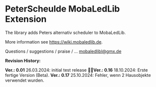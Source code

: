 # PeterScheulde MobaLedLib Extension 

The library adds Peters alternativ scheduler to MobaLedLib.

More information see https://wiki.mobaledlib.de.

Questions / suggestions / praise / ...
  mobaledlibl@gmx.de

**Revision History:**

**Ver.: 0.01** 26.03.2024: initial test release
**Ver.: 0.16** 18.10.2024: Erste fertige Version (Beta).
**Ver.: 0.17** 25.10.2024: Fehler, wenn 2 Hausobjekte verwendet wurden.
